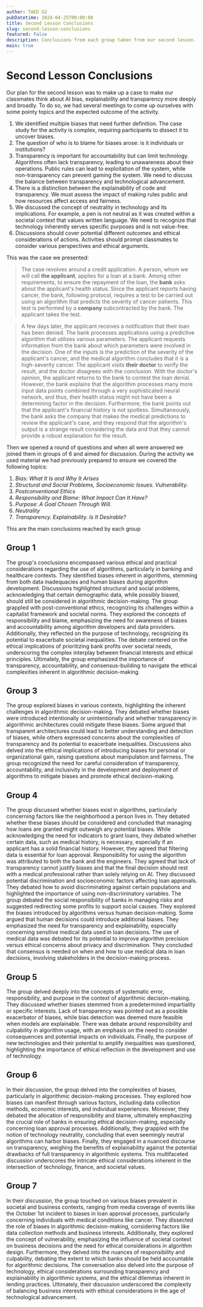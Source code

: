 ```yaml
---
author: TAED G2
pubDatetime: 2024-04-25T00:00:00
title: Second Lesson Conclusions
slug: second-lesson-conclusions
featured: False
description: Conclusions from each group taken from our second lesson.
main: true
---
```


# Second Lesson Conclusions

Our plan for the second lesson was to make up a case to make our classmates think about AI bias, explainability and transparency more deeply and broadly. To do so, we had several meetings to come up ourselves with some pointy topics and the expected outcome of the activity.

1. We identified multiple biases that need further definition. The case study for the activity is complex, requiring participants to dissect it to uncover biases.
2. The question of who is to blame for biases arose: is it individuals or institutions?
3. Transparency is important for accountability but can limit technology. Algorithms often lack transparency, leading to unawareness about their operations. Public rules can lead to exploitation of the system, while non-transparency can prevent gaming the system. We need to discuss the balance between transparency and technological advancement.
4. There is a distinction between the explainability of code and transparency. We must assess the impact of making rules public and how resources affect access and fairness.
5. We discussed the concept of neutrality in technology and its implications. For example, a pen is not neutral as it was created within a societal context that values written language. We need to recognize that technology inherently serves specific purposes and is not value-free.
6. Discussions should cover potential different outcomes and ethical considerations of actions. Activities should prompt classmates to consider various perspectives and ethical arguments.

This was the case we presented:

> The case revolves around a credit application. A person, whom we will call **the applicant**, applies for a loan at a bank. Among other requirements, to ensure the repayment of the loan, the **bank** asks about the applicant's health status. Since the applicant reports having cancer, the bank, following protocol, requires a test to be carried out using an algorithm that predicts the severity of cancer patients. This test is performed by a **company** subcontracted by the bank. The applicant takes the test.

> A few days later, the applicant receives a notification that their loan has been denied. The bank processes applications using a predictive algorithm that utilizes various parameters. The applicant requests information from the bank about which parameters were involved in the decision. One of the inputs is the prediction of the severity of the applicant's cancer, and the medical algorithm concludes that it is a high-severity cancer. The applicant visits **their doctor** to verify the result, and the doctor disagrees with the conclusion. With the doctor's opinion, the applicant returns to the bank to contest the loan denial. However, the bank explains that the algorithm processes many more input data points combined through a very sophisticated neural network, and thus, their health status might not have been a determining factor in the decision. Furthermore, the bank points out that the applicant's financial history is not spotless. Simultaneously, the bank asks the company that makes the medical predictions to review the applicant's case, and they respond that the algorithm's output is a strange result considering the data and that they cannot provide a robust explanation for the result.

Then we opened a round of questions and when all were answered we joined them in groups of 6 and aimed for discussion. During the activity we used material we had previously prepared to ensure we covered the following topics:

1. _Bias: What It Is and Why It Arises_
2. _Structural and Social Problems, Socioeconomic Issues. Vulnerability._
3. _Postconventional Ethics_
4. _Responsibility and Blame: What Impact Can It Have?_
5. _Purpose: A Goal Chosen Through Will._
6. _Neutrality_
7. _Transparency. Explainability. Is It Desirable?_

This are the main conclusions reached by each group

## Group 1

The group's conclusions encompassed various ethical and practical considerations regarding the use of algorithms, particularly in banking and healthcare contexts. They identified biases inherent in algorithms, stemming from both data inadequacies and human biases during algorithm development. Discussions highlighted structural and social problems, acknowledging that certain demographic data, while possibly biased, should still be considered in algorithmic decision-making. The group grappled with post-conventional ethics, recognizing its challenges within a capitalist framework and societal norms. They explored the concepts of responsibility and blame, emphasizing the need for awareness of biases and accountability among algorithm developers and data providers. Additionally, they reflected on the purpose of technology, recognizing its potential to exacerbate societal inequalities. The debate centered on the ethical implications of prioritizing bank profits over societal needs, underscoring the complex interplay between financial interests and ethical principles. Ultimately, the group emphasized the importance of transparency, accountability, and consensus-building to navigate the ethical complexities inherent in algorithmic decision-making.

## Group 3

The group explored biases in various contexts, highlighting the inherent challenges in algorithmic decision-making. They debated whether biases were introduced intentionally or unintentionally and whether transparency in algorithmic architectures could mitigate these biases. Some argued that transparent architectures could lead to better understanding and detection of biases, while others expressed concerns about the complexities of transparency and its potential to exacerbate inequalities. Discussions also delved into the ethical implications of introducing biases for personal or organizational gain, raising questions about manipulation and fairness. The group recognized the need for careful consideration of transparency, accountability, and inclusivity in the development and deployment of algorithms to mitigate biases and promote ethical decision-making.

## Group 4

The group discussed whether biases exist in algorithms, particularly concerning factors like the neighborhood a person lives in. They debated whether these biases should be considered and concluded that managing how loans are granted might outweigh any potential biases. While acknowledging the need for indicators to grant loans, they debated whether certain data, such as medical history, is necessary, especially if an applicant has a solid financial history. However, they agreed that filtering data is essential for loan approval. Responsibility for using the algorithm was attributed to both the bank and the engineers. They agreed that lack of transparency cannot justify biases and that the final decision should rest with a medical professional rather than solely relying on AI. They discussed potential discrimination and socioeconomic factors affecting loan approvals. They debated how to avoid discriminating against certain populations and highlighted the importance of using non-discriminatory variables. The group debated the social responsibility of banks in managing risks and suggested redirecting some profits to support social causes. They explored the biases introduced by algorithms versus human decision-making. Some argued that human decisions could introduce additional biases. They emphasized the need for transparency and explainability, especially concerning sensitive medical data used in loan decisions. The use of medical data was debated for its potential to improve algorithm precision versus ethical concerns about privacy and discrimination. They concluded that consensus is needed on when and how to use medical data in loan decisions, involving stakeholders in the decision-making process.

## Group 5

The group delved deeply into the concepts of systematic error, responsibility, and purpose in the context of algorithmic decision-making. They discussed whether biases stemmed from a predetermined impartiality or specific interests. Lack of transparency was pointed out as a possible exacerbator of biases, while bias detection was deemed more feasible when models are explainable. There was debate around responsibility and culpability in algorithm usage, with an emphasis on the need to consider consequences and potential impacts on individuals. Finally, the purpose of new technologies and their potential to amplify inequalities was questioned, highlighting the importance of ethical reflection in the development and use of technology.

## Group 6

In their discussion, the group delved into the complexities of biases, particularly in algorithmic decision-making processes. They explored how biases can manifest through various factors, including data collection methods, economic interests, and individual experiences. Moreover, they debated the allocation of responsibility and blame, ultimately emphasizing the crucial role of banks in ensuring ethical decision-making, especially concerning loan approval processes. Additionally, they grappled with the notion of technology neutrality, concluding that even seemingly neutral algorithms can harbor biases. Finally, they engaged in a nuanced discourse on transparency, weighing the benefits of explainability against the potential drawbacks of full transparency in algorithmic systems. This multifaceted discussion underscores the intricate ethical considerations inherent in the intersection of technology, finance, and societal values.

## Group 7

In their discussion, the group touched on various biases prevalent in societal and business contexts, ranging from media coverage of events like the October 1st incident to biases in loan approval processes, particularly concerning individuals with medical conditions like cancer. They dissected the role of biases in algorithmic decision-making, considering factors like data collection methods and business interests. Additionally, they explored the concept of vulnerability, emphasizing the influence of societal context on business decisions and the need for ethical considerations in algorithm design. Furthermore, they delved into the nuances of responsibility and culpability, debating the extent to which banks should be held accountable for algorithmic decisions. The conversation also delved into the purpose of technology, ethical considerations surrounding transparency and explainability in algorithmic systems, and the ethical dilemmas inherent in lending practices. Ultimately, their discussion underscored the complexity of balancing business interests with ethical considerations in the age of technological advancement.
